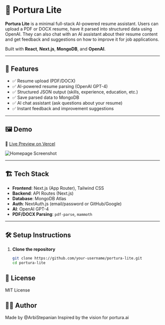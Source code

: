 # 📝 Portura Lite

**Portura Lite** is a minimal full-stack AI-powered resume assistant. Users can upload a PDF or DOCX resume, have it parsed into structured data using OpenAI. They can also chat with an AI assistant about their resume content and get feedback and suggestions on how to improve it for job applications.

Built with **React**, **Next.js**, **MongoDB**, and **OpenAI**.

---

## 🚀 Features

-   ✅ Resume upload (PDF/DOCX)
-   ✅ AI-powered resume parsing (OpenAI GPT-4)
-   ✅ Structured JSON output (skills, experience, education, etc.)
-   ✅ Save parsed data to MongoDB
-   ✅ AI chat assistant (ask questions about your resume)
-   ✅ Instant feedback and improvement suggestions

---

## 🖼️ Demo

🔗 [Live Preview on Vercel](https://portura-lite.vercel.app)

![Homepage Screenshot](./public/screenshot-home.png)

---

## 🏗️ Tech Stack

-   **Frontend**: Next.js (App Router), Tailwind CSS
-   **Backend**: API Routes (Next.js)
-   **Database**: MongoDB Atlas
-   **Auth**: NextAuth.js (email/password or GitHub/Google)
-   **AI**: OpenAI GPT-4
-   **PDF/DOCX Parsing**: `pdf-parse`, `mammoth`

---

## 🛠️ Setup Instructions

1. **Clone the repository**
    ```bash
    git clone https://github.com/your-username/portura-lite.git
    cd portura-lite
    ```

## 📄 License

MIT License

## 🙋‍♂️ Author

Made by @ArbiStepanian
Inspired by the vision for portura.ai
